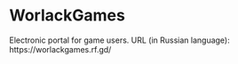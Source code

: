 <h1>WorlackGames</h1>
Electronic portal for game users.
URL (in Russian language): https://worlackgames.rf.gd/
